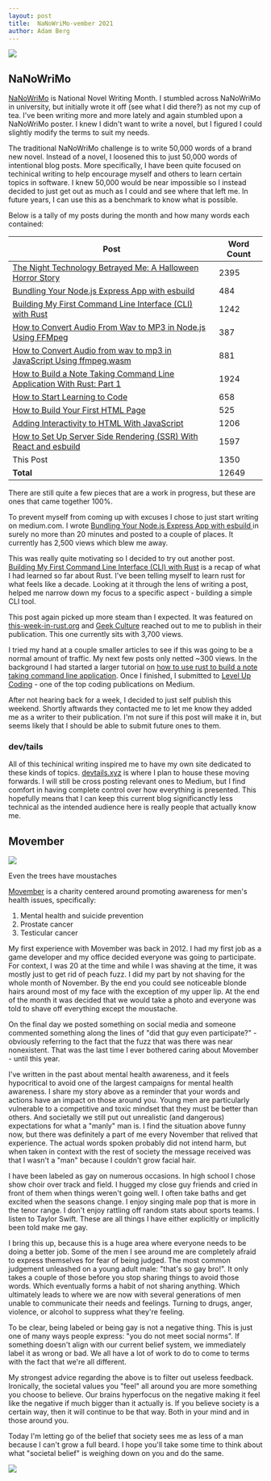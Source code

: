 ```yaml
---
layout: post
title:  NaNoWriMo-vember 2021
author: Adam Berg
---
```


![](/assets/images/IMG_3350.jpg)

<!--more-->

## NaNoWriMo

[NaNoWriMo](https://nanowrimo.org/) is National Novel Writing Month. I stumbled across NaNoWriMo in university, but initially wrote it off (see what I did there?) as not my cup of tea. I've been writing more and more lately and again stumbled upon a NaNoWriMo poster. I knew I didn't want to write a novel, but I figured I could slightly modify the terms to suit my needs.

The traditional NaNoWriMo challenge is to write 50,000 words of a brand new novel.  Instead of a novel, I loosened this to just 50,000 words of intentional blog posts. More specifically, I have been quite focused on techinical writing to help encourage myself and others to learn certain topics in software. I knew 50,000 would be near impossible so I instead decided to just get out as much as I could and see where that left me.  In future years, I can use this as a benchmark to know what is possible.

Below is a tally of my posts during the month and how many words each contained:

| Post      | Word Count |
| ----------- | ----------- |
|   [The Night Technology Betrayed Me: A Halloween Horror Story](https://devtails.medium.com/the-night-technology-betrayed-me-a-halloween-horror-story-c85b91750835)    |    2395    |
|  [Bundling Your Node.js Express App with esbuild](https://medium.com/@devtails/bundling-your-node-js-express-app-with-esbuild-5aecc36c5047)  |    484     |
| [Building My First Command Line Interface (CLI) with Rust](https://medium.com/geekculture/building-my-first-command-line-interface-cli-with-rust-b6beb9c284e0) | 1242
| [How to Convert Audio From Wav to MP3 in Node.js Using FFMpeg](https://devtails.medium.com/how-to-convert-audio-from-wav-to-mp3-in-node-js-using-ffmpeg-e5cb4af2da6) | 387
| [How to Convert Audio from wav to mp3 in JavaScript Using ffmpeg.wasm](https://devtails.medium.com/how-to-convert-audio-from-wav-to-mp3-in-javascript-using-ffmpeg-wasm-5dcd07a11821) | 881
| [How to Build a Note Taking Command Line Application With Rust: Part 1](https://devtails.medium.com/how-to-build-a-note-taking-command-line-application-with-rust-part-1-34b9cd5be6b9) | 1924
| [How to Start Learning to Code](https://devtails.xyz/how-to-start-learning-to-code) | 658
| [How to Build Your First HTML Page](https://devtails.xyz/how-to-build-your-first-html-page) | 525
| [Adding Interactivity to HTML With JavaScript](https://devtails.xyz/adding-interactivity-to-html-with-javascript) | 1206
| [How to Set Up Server Side Rendering (SSR) With React and esbuild](https://devtails.xyz/how-to-set-up-server-side-rendering-ssr-with-react-and-esbuild) | 1597
| This Post | 1350
| **Total** | 12649

There are still quite a few pieces that are a work in progress, but these are ones that came together 100%.

To prevent myself from coming up with excuses I chose to just start writing on medium.com. I wrote [Bundling Your Node.js Express App with esbuild
](https://medium.com/p/5aecc36c5047) in surely no more than 20 minutes and posted to a couple of places.  It currently has 2,500 views which blew me away.

This was really quite motivating so I decided to try out another post. [Building My First Command Line Interface (CLI) with Rust](https://medium.com/p/b6beb9c284e0) is a recap of what I had learned so far about Rust. I've been telling myself to learn rust for what feels like a decade. Looking at it through the lens of writing a post, helped me narrow down my focus to a specific aspect - building a simple CLI tool.

This post again picked up more steam than I expected. It was featured on [this-week-in-rust.org](https://this-week-in-rust.org/) and [Geek Culture](https://medium.com/geekculture) reached out to me to publish in their publication.  This one currently sits with 3,700 views.

I tried my hand at a couple smaller articles to see if this was going to be a normal amount of traffic.  My next few posts only netted ~300 views. In the background I had started a larger tutorial on [how to use rust to build a note taking command line application](https://medium.com/p/34b9cd5be6b9). Once I finished, I submitted to [Level Up Coding](https://levelup.gitconnected.com/) - one of the top coding publications on Medium.  

After not hearing back for a week, I decided to just self publish this weekend.  Shortly aftwards they contacted me to let me know they added me as a writer to their publication.  I'm not sure if this post will make it in, but seems likely that I should be able to submit future ones to them.

### dev/tails

All of this techinical writing inspired me to have my own site dedicated to these kinds of topics. [devtails.xyz](https://devtails.xyz/) is where I plan to house these moving forwards. I will still be cross posting relevant ones to Medium, but I find comfort in having complete control over how everything is presented.  This hopefully means that I can keep this current blog significanctly less technical as the intended audience here is really people that actually know me.

## Movember

![](/assets/images/IMG_3458.jpg)
<figcaption>Even the trees have moustaches</figcaption>

[Movember](https://ca.movember.com/) is a charity centered around promoting awareness for men's health issues, specifically:
1. Mental health and suicide prevention
2. Prostate cancer
3. Testicular cancer

My first experience with Movember was back in 2012. I had my first job as a game developer and my office decided everyone was going to participate.  For context, I was 20 at the time and while I was shaving at the time, it was mostly just to get rid of peach fuzz.  I did my part by not shaving for the whole month of November. By the end you could see noticeable blonde hairs around most of my face with the exception of my upper lip.  At the end of the month it was decided that we would take a photo and everyone was told to shave off everything except the moustache. 

On the final day we posted something on social media and someone commented something along the lines of "did that guy even participate?" - obviously referring to the fact that the fuzz that was there was near nonexistent. That was the last time I ever bothered caring about Movember - until this year.

I've written in the past about mental health awareness, and it feels hypocritical to avoid one of the largest campaigns for mental health awareness.  I share my story above as a reminder that your words and actions have an impact on those around you. Young men are particularly vulnerable to a competitive and toxic mindset that they must be better than others. And societally we still put out unrealistic (and dangerous) expectations for what a "manly" man is. I find the situation above funny now, but there was definitely a part of me every November that relived that experience. The actual words spoken probably did not intend harm, but when taken in context with the rest of society the message received was that I wasn't a "man" because I couldn't grow facial hair. 

I have been labeled as gay on numerous occasions. In high school I chose show choir over track and field. I hugged my close guy friends and cried in front of them when things weren't going well. I often take baths and get excited when the seasons change. I enjoy singing male pop that is more in the tenor range. I don't enjoy rattling off random stats about sports teams. I listen to Taylor Swift. These are all things I have either explicitly or implicitly been told make me gay.

I bring this up, because this is a huge area where everyone needs to be doing a better job. Some of the men I see around me are completely afraid to express themselves for fear of being judged. The most common judgement unleashed on a young adult male: "that's so gay bro!".  It only takes a couple of those before you stop sharing things to avoid those words. Which eventually forms a habit of not sharing anything. Which ultimately leads to where we are now with several generations of men unable to communicate their needs and feelings. Turning to drugs, anger, violence, or alcohol to suppress what they're feeling.

To be clear, being labeled or being gay is not a negative thing. This is just one of many ways people express: "you do not meet social norms". If something doesn't align with our current belief system, we immediately label it as wrong or bad.  We all have a lot of work to do to come to terms with the fact that we're all different.

My strongest advice regarding the above is to filter out useless feedback. Ironically, the societal values you "feel" all around you are more something you choose to believe. Our brains hyperfocus on the negative making it feel like the negative if much bigger than it actually is. If you believe society is a certain way, then it will continue to be that way. Both in your mind and in those around you. 

Today I'm letting go of the belief that society sees me as less of a man because I can't grow a full beard. I hope you'll take some time to think about what "societal belief" is weighing down on you and do the same.

<img src="/assets/images/movember-2021.jpg" />